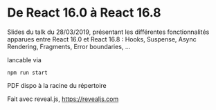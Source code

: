 # De React 16.0 à React 16.8

Slides du talk du 28/03/2019, présentant les différentes fonctionnalités apparues entre React 16.0 et React 16.8 : Hooks, Suspense, Async Rendering, Fragments, Error boundaries, ...


lancable via
```
npm run start
```

PDF dispo à la racine du répertoire

Fait avec reveal.js, https://revealjs.com

